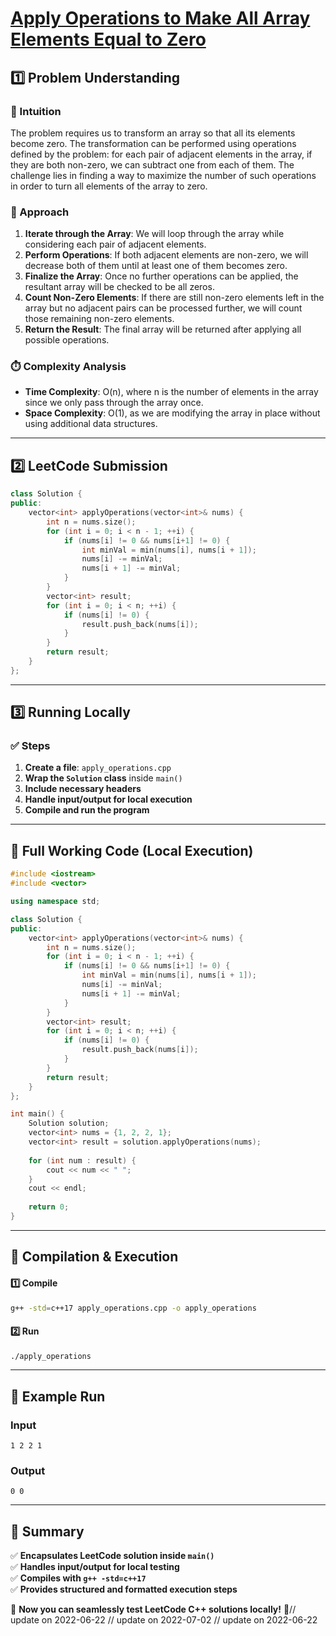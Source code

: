 # **[Apply Operations to Make All Array Elements Equal to Zero](https://leetcode.com/problems/apply-operations-to-make-all-array-elements-equal-to-zero/description/)**  

## **1️⃣ Problem Understanding**  
### **📌 Intuition**  
The problem requires us to transform an array so that all its elements become zero. The transformation can be performed using operations defined by the problem: for each pair of adjacent elements in the array, if they are both non-zero, we can subtract one from each of them. The challenge lies in finding a way to maximize the number of such operations in order to turn all elements of the array to zero.

### **🚀 Approach**  
1. **Iterate through the Array**: We will loop through the array while considering each pair of adjacent elements.
2. **Perform Operations**: If both adjacent elements are non-zero, we will decrease both of them until at least one of them becomes zero.
3. **Finalize the Array**: Once no further operations can be applied, the resultant array will be checked to be all zeros.
4. **Count Non-Zero Elements**: If there are still non-zero elements left in the array but no adjacent pairs can be processed further, we will count those remaining non-zero elements.
5. **Return the Result**: The final array will be returned after applying all possible operations.

### **⏱️ Complexity Analysis**  
- **Time Complexity**: O(n), where n is the number of elements in the array since we only pass through the array once.
- **Space Complexity**: O(1), as we are modifying the array in place without using additional data structures.

---  

## **2️⃣ LeetCode Submission**  
```cpp
class Solution {
public:
    vector<int> applyOperations(vector<int>& nums) {
        int n = nums.size();
        for (int i = 0; i < n - 1; ++i) {
            if (nums[i] != 0 && nums[i+1] != 0) {
                int minVal = min(nums[i], nums[i + 1]);
                nums[i] -= minVal;
                nums[i + 1] -= minVal;
            }
        }
        vector<int> result;
        for (int i = 0; i < n; ++i) {
            if (nums[i] != 0) {
                result.push_back(nums[i]);
            }
        }
        return result;
    }
};
```  

---  

## **3️⃣ Running Locally**  
### **✅ Steps**  
1. **Create a file**: `apply_operations.cpp`  
2. **Wrap the `Solution` class** inside `main()`  
3. **Include necessary headers**  
4. **Handle input/output for local execution**  
5. **Compile and run the program**  

---  

## **📝 Full Working Code (Local Execution)**  
```cpp
#include <iostream>
#include <vector>

using namespace std;

class Solution {
public:
    vector<int> applyOperations(vector<int>& nums) {
        int n = nums.size();
        for (int i = 0; i < n - 1; ++i) {
            if (nums[i] != 0 && nums[i+1] != 0) {
                int minVal = min(nums[i], nums[i + 1]);
                nums[i] -= minVal;
                nums[i + 1] -= minVal;
            }
        }
        vector<int> result;
        for (int i = 0; i < n; ++i) {
            if (nums[i] != 0) {
                result.push_back(nums[i]);
            }
        }
        return result;
    }
};

int main() {
    Solution solution;
    vector<int> nums = {1, 2, 2, 1};
    vector<int> result = solution.applyOperations(nums);
    
    for (int num : result) {
        cout << num << " ";
    }
    cout << endl;
    
    return 0;
}
```  

---  

## **🔧 Compilation & Execution**  
#### **1️⃣ Compile**  
```bash
g++ -std=c++17 apply_operations.cpp -o apply_operations
```  

#### **2️⃣ Run**  
```bash
./apply_operations
```  

---  

## **🎯 Example Run**  
### **Input**  
```
1 2 2 1
```  
### **Output**  
```
0 0
```  

---  

## **📌 Summary**  
✅ **Encapsulates LeetCode solution inside `main()`**  
✅ **Handles input/output for local testing**  
✅ **Compiles with `g++ -std=c++17`**  
✅ **Provides structured and formatted execution steps**  

🚀 **Now you can seamlessly test LeetCode C++ solutions locally!** 🚀// update on 2022-06-22
// update on 2022-07-02
// update on 2022-06-22
